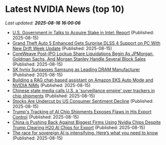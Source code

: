 # Latest NVIDIA News (top 10)
_Last updated: **2025-08-16 16:00:06**_

- [U.S. Government in Talks to Acquire Stake in Intel: Report](https://www.iphoneincanada.ca/2025/08/15/us-government-in-talks-to-acquire-stake-in-intel/) (Published: 2025-08-15)
- [Grand Theft Auto 5 Enhanced Gets Surprise DLSS 4 Support on PC With New Drift Week Update](https://www.ign.com/articles/grand-theft-auto-5-enhanced-gets-surprise-dlss-4-support-on-pc-with-new-drift-week-update) (Published: 2025-08-15)
- [CoreWeave Post-IPO Lockup Share Liquidations Begin As JPMorgan, Goldman Sachs, And Morgan Stanley Handle Several Block Sales](https://wccftech.com/coreweave-post-ipo-lockup-share-liquidations-begin-as-jpmorgan-goldman-sachs-and-morgan-stanley-handle-several-block-sales/) (Published: 2025-08-15)
- [SK hynix Surpasses Samsung as Leading DRAM Manufacturer](https://www.techpowerup.com/339965/sk-hynix-surpasses-samsung-as-leading-dram-manufacturer) (Published: 2025-08-15)
- [Building a RAG chat-based assistant on Amazon EKS Auto Mode and NVIDIA NIMs](https://aws.amazon.com/blogs/machine-learning/building-a-rag-chat-based-assistant-on-amazon-eks-auto-mode-and-nvidia-nims/) (Published: 2025-08-15)
- [Chinese state media calls U.S. a 'surveillance empire' over trackers in chip shipments](https://economictimes.indiatimes.com/news/international/global-trends/chinese-state-media-calls-u-s-a-surveillance-empire-over-trackers-in-chip-shipments/articleshow/123324100.cms) (Published: 2025-08-15)
- [Stocks Are Undercut by US Consumer Sentiment Decline](https://www.barchart.com/story/news/34184058/stocks-are-undercut-by-us-consumer-sentiment-decline) (Published: 2025-08-15)
- [Trump's Tracking of AI Chip Shipments Exposes Flaws in His Export Control](https://reason.com/2025/08/15/trumps-tracking-of-ai-chip-shipments-exposes-flaws-in-his-export-control/) (Published: 2025-08-15)
- [China is Pushing Back Against Biggest Firms Using Nvidia Chips Despite Trump Clearing H20 AI Chips for Export](https://biztoc.com/x/5f9696d8d4049343) (Published: 2025-08-15)
- [The race for sovereign AI is intensifying. Here’s what you need to know](https://finance.yahoo.com/news/race-sovereign-ai-intensifying-know-154054977.html) (Published: 2025-08-15)
